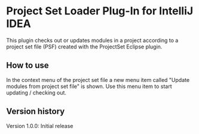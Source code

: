 # Project Set Loader Plug-In for IntelliJ IDEA

This plugin checks out or updates modules in a project according to a project set file (PSF) created with the ProjectSet Eclipse plugin.

## How to use

In the context menu of the project set file a new menu item called "Update modules from project set file" is shown. Use this menu item to start updating / checking out.

## Version history

Version 1.0.0: Initial release
